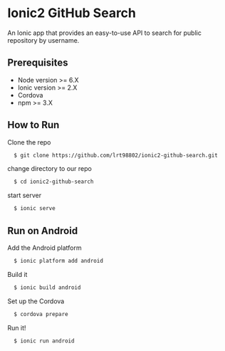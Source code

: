 # Ionic2 GitHub Search

An Ionic app that provides an easy-to-use API to search for public repository by username. 

## Prerequisites

* Node version >= 6.X
* Ionic version >= 2.X
* Cordova
* npm >= 3.X


## How to Run

Clone the repo
```bash
  $ git clone https://github.com/lrt98802/ionic2-github-search.git
```

change directory to our repo
```bash
  $ cd ionic2-github-search
```
start server
```bash
  $ ionic serve
```

## Run on Android

Add the Android platform
```bash
  $ ionic platform add android
```

Build it 

```bash
  $ ionic build android
```

Set up the Cordova

```bash
  $ cordova prepare
```

Run it!
```bash
  $ ionic run android
```

